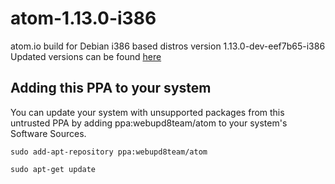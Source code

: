 # atom-1.13.0-i386
atom.io build for Debian i386 based distros version 1.13.0-dev-eef7b65-i386
Updated versions can be found [here](https://launchpad.net/~webupd8team/+archive/ubuntu/atom)

## Adding this PPA to your system

You can update your system with unsupported packages from this untrusted PPA by adding ppa:webupd8team/atom to your system's Software Sources.

`sudo add-apt-repository ppa:webupd8team/atom`

`sudo apt-get update`
